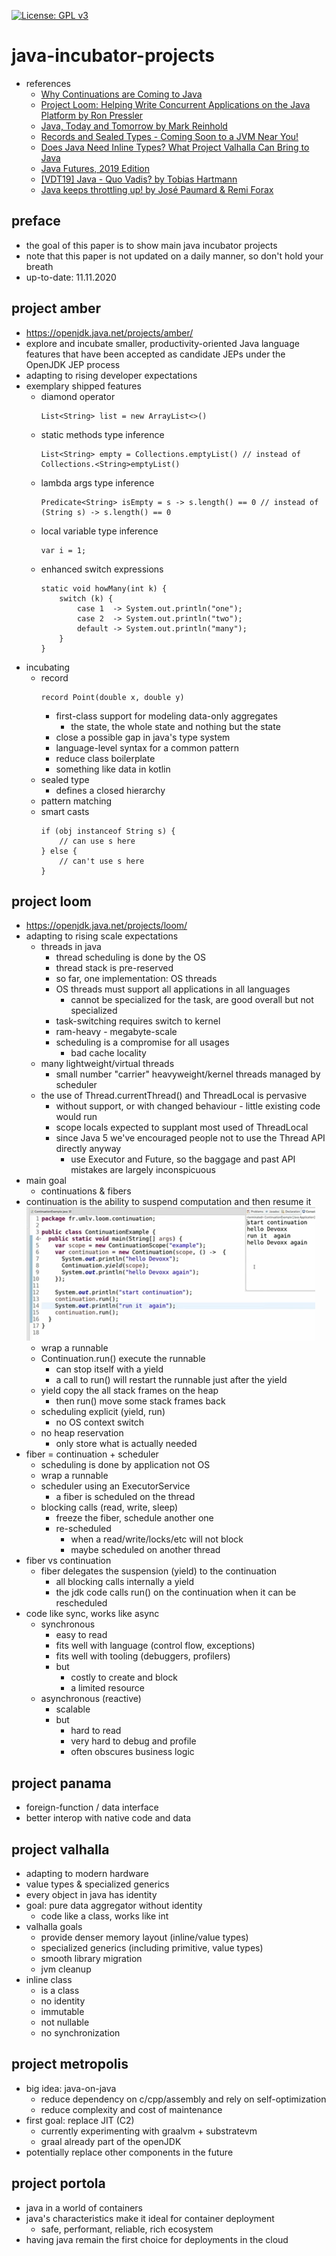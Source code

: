 [![License: GPL v3](https://img.shields.io/badge/License-GPLv3-blue.svg)](https://www.gnu.org/licenses/gpl-3.0)

# java-incubator-projects
* references
    * [Why Continuations are Coming to Java](https://www.youtube.com/watch?v=9vupFNsND6o)
    * [Project Loom: Helping Write Concurrent Applications on the Java Platform by Ron Pressler](https://www.youtube.com/watch?v=lIq-x_iI-kc)
    * [Java, Today and Tomorrow by Mark Reinhold](https://www.youtube.com/watch?v=Csc2JRs6470)
    * [Records and Sealed Types - Coming Soon to a JVM Near You!](https://www.youtube.com/watch?v=DfNnlWqjXiI)
    * [Does Java Need Inline Types? What Project Valhalla Can Bring to Java](https://www.youtube.com/watch?v=jGjWs2xpZrY)
    * [Java Futures, 2019 Edition](https://www.youtube.com/watch?v=hryQIIasGY4)
    * [[VDT19] Java - Quo Vadis? by Tobias Hartmann](https://www.youtube.com/watch?v=149Q1Xbud2I)
    * [Java keeps throttling up! by José Paumard & Remi Forax](https://www.youtube.com/watch?v=Y-744emVGoo)

## preface
* the goal of this paper is to show main java incubator projects
* note that this paper is not updated on a daily manner, so don't hold your breath
* up-to-date: 11.11.2020

## project amber
* https://openjdk.java.net/projects/amber/
* explore and incubate smaller, productivity-oriented Java language features that have been 
accepted as candidate JEPs under the OpenJDK JEP process
* adapting to rising developer expectations
* exemplary shipped features
    * diamond operator
        ```
        List<String> list = new ArrayList<>()
        ```
    * static methods type inference
        ```
        List<String> empty = Collections.emptyList() // instead of Collections.<String>emptyList()
        ```
    * lambda args type inference
        ```
        Predicate<String> isEmpty = s -> s.length() == 0 // instead of (String s) -> s.length() == 0
        ```
    * local variable type inference
        ```
        var i = 1;
        ```
    * enhanced switch expressions
        ```
        static void howMany(int k) {
            switch (k) {
                case 1  -> System.out.println("one");
                case 2  -> System.out.println("two");
                default -> System.out.println("many");
            }
        }
        ```
* incubating
    * record
        ```
        record Point(double x, double y)
        ```
        * first-class support for modeling data-only aggregates
            * the state, the whole state and nothing but the state
        * close a possible gap in java's type system
        * language-level syntax for a common pattern
        * reduce class boilerplate
        * something like data in kotlin
    * sealed type
        * defines a closed hierarchy
    * pattern matching
    * smart casts
        ```
        if (obj instanceof String s) {
            // can use s here
        } else {
            // can't use s here
        }
        ```

## project loom
* https://openjdk.java.net/projects/loom/
* adapting to rising scale expectations
    * threads in java
        * thread scheduling is done by the OS
        * thread stack is pre-reserved
        * so far, one implementation: OS threads
        * OS threads must support all applications in all languages
            * cannot be specialized for the task, are good overall but not specialized
        * task-switching requires switch to kernel
        * ram-heavy - megabyte-scale
        * scheduling is a compromise for all usages
            * bad cache locality
    * many lightweight/virtual threads
        * small number "carrier" heavyweight/kernel threads managed by scheduler
    * the use of Thread.currentThread() and ThreadLocal is pervasive
        * without support, or with changed behaviour - little existing code would run
        * scope locals expected to supplant most used of ThreadLocal
        * since Java 5 we've encouraged people not to use the Thread API directly anyway
            * use Executor and Future, so the baggage and past API mistakes are largely inconspicuous
* main goal
    * continuations & fibers
* continuation is the ability to suspend computation and then resume it
    ![alt text](img/continuation_demo.png)
    * wrap a runnable
    * Continuation.run() execute the runnable
        * can stop itself with a yield
        * a call to run() will restart the runnable just after the yield
    * yield copy the all stack frames on the heap
        * then run() move some stack frames back
    * scheduling explicit (yield, run)
        * no OS context switch
    * no heap reservation
        * only store what is actually needed
* fiber = continuation + scheduler
    * scheduling is done by application not OS
    * wrap a runnable
    * scheduler using an ExecutorService
        * a fiber is scheduled on the thread
    * blocking calls (read, write, sleep)
        * freeze the fiber, schedule another one
        * re-scheduled
            * when a read/write/locks/etc will not block
            * maybe scheduled on another thread
* fiber vs continuation
    * fiber delegates the suspension (yield) to the continuation
        * all blocking calls internally a yield
        * the jdk code calls run() on the continuation when it can be 
        rescheduled
* code like sync, works like async
    * synchronous
        * easy to read
        * fits well with language (control flow, exceptions)
        * fits well with tooling (debuggers, profilers)
        * but
            * costly to create and block
            * a limited resource
    * asynchronous (reactive)
        * scalable
        * but
            * hard to read
            * very hard to debug and profile
            * often obscures business logic

## project panama
* foreign-function / data interface
* better interop with native code and data

## project valhalla
* adapting to modern hardware
* value types & specialized generics
* every object in java has identity
* goal: pure data aggregator without identity
    * code like a class, works like int
* valhalla goals
    * provide denser memory layout (inline/value types)
    * specialized generics (including primitive, value types)
    * smooth library migration
    * jvm cleanup
* inline class
    * is a class
    * no identity
    * immutable
    * not nullable
    * no synchronization

## project metropolis
* big idea: java-on-java
    * reduce dependency on c/cpp/assembly and rely on self-optimization
    * reduce complexity and cost of maintenance
* first goal: replace JIT (C2)
    * currently experimenting with graalvm + substratevm
    * graal already part of the openJDK
* potentially replace other components in the future

## project portola
* java in a world of containers
* java's characteristics make it ideal for container deployment
    * safe, performant, reliable, rich ecosystem
* having java remain the first choice for deployments in the cloud